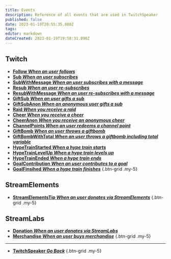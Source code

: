 ```yaml
---
title: Events
description: Reference of all events that are used in TwitchSpeaker
published: false
date: 2023-01-19T20:55:35.880Z
tags: 
editor: markdown
dateCreated: 2023-01-19T19:58:31.890Z
---
```


## Twitch
- [<i class="mdi mdi-account text--twitch"></i> **Follow *When an user follows***](/TwitchSpeaker/Events/Twitch/Follow)
- [<i class="mdi mdi-account-star-outline text--twitch"></i> **Sub *When an user subscribes***](/TwitchSpeaker/Events/Twitch/Sub)
- [<i class="mdi mdi-account-star-outline text--twitch"></i> **SubWithMessage *When an user subscribes with a message***](/TwitchSpeaker/Events/Twitch/SubWithMessage)
- [<i class="mdi mdi-account-star text--twitch"></i> **Resub *When an user re-subscribes***](/TwitchSpeaker/Events/Twitch/Resub)
- [<i class="mdi mdi-account-star text--twitch"></i> **ResubWithMessage *When an user re-subscribes with a message***](/TwitchSpeaker/Events/Twitch/ResubWithMessage)
- [<i class="mdi mdi-gift-outline text--twitch"></i> **GiftSub *When an user gifts a sub***](/TwitchSpeaker/Events/Twitch/GiftSub)
- [<i class="mdi mdi-gift-outline text--twitch"></i> **GiftSubAnon *When an anonymous user gifts a sub***](/TwitchSpeaker/Events/Twitch/GiftSubAnon)
- [<i class="mdi mdi-target-account text--twitch"></i> **Raid *When you receive a raid***](/TwitchSpeaker/Events/Twitch/Raid)
- [<i class="mdi mdi-diamond-stone text--twitch"></i> **Cheer *When you receive a cheer***](/TwitchSpeaker/Events/Twitch/Cheer)
- [<i class="mdi mdi-diamond-stone text--twitch"></i> **CheerAnon *When you receive an anonymous cheer***](/TwitchSpeaker/Events/Twitch/CheerAnon)
- [<i class="mdi mdi-adjust text--twitch"></i> **ChannelPoints *When an user redeems a channel point***](/TwitchSpeaker/Events/Twitch/ChannelPoints)
- [<i class="mdi mdi-gift text--twitch"></i> **GiftBomb *When an user throws a giftbomb***](/TwitchSpeaker/Events/Twitch/GiftBomb)
- [<i class="mdi mdi-gift text--twitch"></i> **GiftBombWithTotal *When an user throws a giftbomb including total variable***](/TwitchSpeaker/Events/Twitch/GiftBombWithTotal)
- [<i class="mdi mdi-train text--twitch"></i> **HypeTrainStarted *When a hype train starts***](/TwitchSpeaker/Events/Twitch/HypeTrainStarted)
- [<i class="mdi mdi-train text--twitch"></i> **HypeTrainLevelUp *When a hype train levels up***](/TwitchSpeaker/Events/Twitch/HypeTrainLevelUp)
- [<i class="mdi mdi-train text--twitch"></i> **HypeTrainEnded *When a hype train ends***](/TwitchSpeaker/Events/Twitch/HypeTrainEnded)
- [<i class="mdi mdi-progress-upload text--twitch"></i> **GoalContribution *When an user contributes to a goal***](/TwitchSpeaker/Events/Twitch/GoalContribution)
- [<i class="mdi mdi-progress-check text--twitch"></i> **GoalFinsihed *When a hype train finishes***](/TwitchSpeaker/Events/Twitch/GoalFinsihed)
{.btn-grid .my-5}

## StreamElements
- [<i class="mdi mdi-cash text--twitch"></i> **StreamElementsTip *When an user donates via StreamElements***](/TwitchSpeaker/Events/StreamElements/StreamElementsTip)
{.btn-grid .my-5}

## StreamLabs
- [<i class="mdi mdi-cash text--twitch"></i> **Donation *When an user donates via StreamLabs***](/TwitchSpeaker/Events/StreamLabs/Donation)
- [<i class="mdi mdi-account text--twitch"></i> **Merchandise *When an user buys merchandise***](/TwitchSpeaker/Events/StreamLabs/Merchandise)
{.btn-grid .my-5}

---

- [<i class="mdi mdi-chevron-left"></i>**TwitchSpeaker *Go Back***](/TwitchSpeaker)
{.btn-grid .my-5}